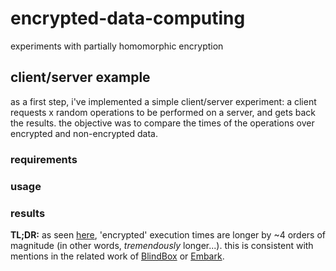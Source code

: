 # encrypted-data-computing
experiments with partially homomorphic encryption

## client/server example

as a first step, i've implemented a simple client/server experiment: a client requests x random operations to be performed on a server, and gets back the results. the objective was to compare the times of the operations over encrypted and non-encrypted data. 

### requirements

### usage



### results
**TL;DR:** as seen [here](https://github.com/adamiaonr/encrypted-data-computing/blob/master/graphs/exec-times.pdf), 'encrypted' execution times are longer by ~4 orders of magnitude (in other words, *tremendously* longer...). this is consistent with mentions in the related work of [BlindBox](http://iot.stanford.edu/pubs/sherry-blindbox-sigcomm15.pdf) or [Embark](http://www.justinesherry.com/assets/papers/embark.pdf).
